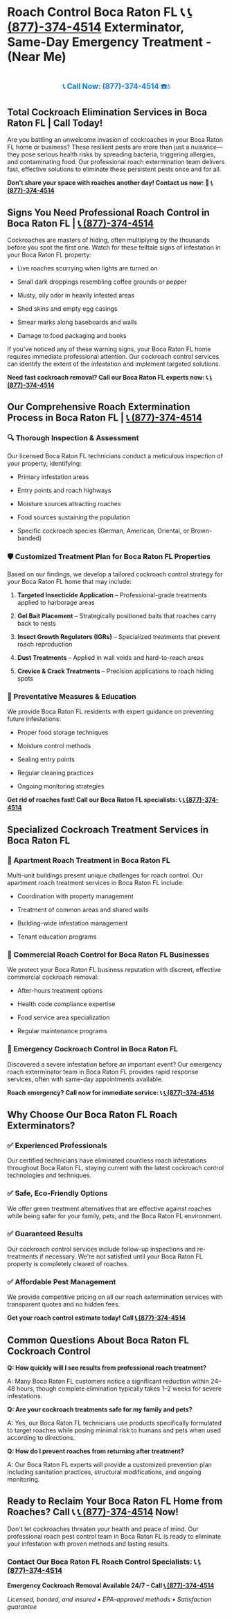 # Roach Control Boca Raton FL 📞 [📞 (877)-374-4514](https://pest-control-4514.netlify.app) Exterminator, Same-Day Emergency Treatment - (Near Me)
# 

<p align="center" style="font-size: 1.2em; font-weight: bold; margin: 20px 0;">
  <a href="https://pest-control-4514.netlify.app" target="_blank" style="color: #007BFF; text-decoration: none;">📞 Call Now: (877)-374-4514 ☎️💧</a>
</p>

## Total Cockroach Elimination Services in Boca Raton FL | Call  Today!

Are you battling an unwelcome invasion of cockroaches in your Boca Raton FL home or business? These resilient pests are more than just a nuisance—they pose serious health risks by spreading bacteria, triggering allergies, and contaminating food. Our professional roach extermination team delivers fast, effective solutions to eliminate these persistent pests once and for all.

**Don't share your space with roaches another day! Contact us now: 📱 [📞 (877)-374-4514](https://pest-control-4514.netlify.app)**

## Signs You Need Professional Roach Control in Boca Raton FL | [📞 (877)-374-4514](https://pest-control-4514.netlify.app)

Cockroaches are masters of hiding, often multiplying by the thousands before you spot the first one. Watch for these telltale signs of infestation in your Boca Raton FL property:

- Live roaches scurrying when lights are turned on  

- Small dark droppings resembling coffee grounds or pepper  

- Musty, oily odor in heavily infested areas  

- Shed skins and empty egg casings  

- Smear marks along baseboards and walls  

- Damage to food packaging and books  

If you've noticed any of these warning signs, your Boca Raton FL home requires immediate professional attention. Our cockroach control services can identify the extent of the infestation and implement targeted solutions.

**Need fast cockroach removal? Call our Boca Raton FL experts now: 📞 [📞 (877)-374-4514](https://pest-control-4514.netlify.app)**

## Our Comprehensive Roach Extermination Process in Boca Raton FL | [📞 (877)-374-4514](https://pest-control-4514.netlify.app)

### 🔍 Thorough Inspection & Assessment

Our licensed Boca Raton FL technicians conduct a meticulous inspection of your property, identifying:

- Primary infestation areas  

- Entry points and roach highways  

- Moisture sources attracting roaches  

- Food sources sustaining the population  

- Specific cockroach species (German, American, Oriental, or Brown-banded)  

### 🛡️ Customized Treatment Plan for Boca Raton FL Properties

Based on our findings, we develop a tailored cockroach control strategy for your Boca Raton FL home that may include:

1. **Targeted Insecticide Application** – Professional-grade treatments applied to harborage areas  

2. **Gel Bait Placement** – Strategically positioned baits that roaches carry back to nests  

3. **Insect Growth Regulators (IGRs)** – Specialized treatments that prevent roach reproduction  

4. **Dust Treatments** – Applied in wall voids and hard-to-reach areas  

5. **Crevice & Crack Treatments** – Precision applications to roach hiding spots  

### 🧹 Preventative Measures & Education

We provide Boca Raton FL residents with expert guidance on preventing future infestations:

- Proper food storage techniques  

- Moisture control methods  

- Sealing entry points  

- Regular cleaning practices  

- Ongoing monitoring strategies  

**Get rid of roaches fast! Call our Boca Raton FL specialists: 📞 [📞 (877)-374-4514](https://pest-control-4514.netlify.app)**

## Specialized Cockroach Treatment Services in Boca Raton FL

### 🏢 Apartment Roach Treatment in Boca Raton FL

Multi-unit buildings present unique challenges for roach control. Our apartment roach treatment services in Boca Raton FL include:

- Coordination with property management  

- Treatment of common areas and shared walls  

- Building-wide infestation management  

- Tenant education programs  

### 🏪 Commercial Roach Control for Boca Raton FL Businesses

We protect your Boca Raton FL business reputation with discreet, effective commercial cockroach removal:

- After-hours treatment options  

- Health code compliance expertise  

- Food service area specialization  

- Regular maintenance programs  

### 🚨 Emergency Cockroach Control in Boca Raton FL

Discovered a severe infestation before an important event? Our emergency roach exterminator team in Boca Raton FL provides rapid response services, often with same-day appointments available.

**Roach emergency? Call now for immediate service: 📞 [📞 (877)-374-4514](https://pest-control-4514.netlify.app)**

## Why Choose Our Boca Raton FL Roach Exterminators?

### ✅ Experienced Professionals

Our certified technicians have eliminated countless roach infestations throughout Boca Raton FL, staying current with the latest cockroach control technologies and techniques.

### ✅ Safe, Eco-Friendly Options

We offer green treatment alternatives that are effective against roaches while being safer for your family, pets, and the Boca Raton FL environment.

### ✅ Guaranteed Results

Our cockroach control services include follow-up inspections and re-treatments if necessary. We're not satisfied until your Boca Raton FL property is completely cleared of roaches.

### ✅ Affordable Pest Management

We provide competitive pricing on all our roach extermination services with transparent quotes and no hidden fees.

**Get your roach control estimate today! Call [📞 (877)-374-4514](https://pest-control-4514.netlify.app)**

## Common Questions About Boca Raton FL Cockroach Control

**Q: How quickly will I see results from professional roach treatment?**  

A: Many Boca Raton FL customers notice a significant reduction within 24–48 hours, though complete elimination typically takes 1–2 weeks for severe infestations.

**Q: Are your cockroach treatments safe for my family and pets?**  

A: Yes, our Boca Raton FL technicians use products specifically formulated to target roaches while posing minimal risk to humans and pets when used according to directions.

**Q: How do I prevent roaches from returning after treatment?**  

A: Our Boca Raton FL experts will provide a customized prevention plan including sanitation practices, structural modifications, and ongoing monitoring.

## Ready to Reclaim Your Boca Raton FL Home from Roaches? Call 📞 [📞 (877)-374-4514](https://pest-control-4514.netlify.app) Now!

Don't let cockroaches threaten your health and peace of mind. Our professional roach pest control team in Boca Raton FL is ready to eliminate your infestation with proven methods and lasting results.

### Contact Our Boca Raton FL Roach Control Specialists: 📞 [📞 (877)-374-4514](https://pest-control-4514.netlify.app)

**Emergency Cockroach Removal Available 24/7 – Call [📞 (877)-374-4514](https://pest-control-4514.netlify.app)**

*Licensed, bonded, and insured • EPA-approved methods • Satisfaction guarantee*
